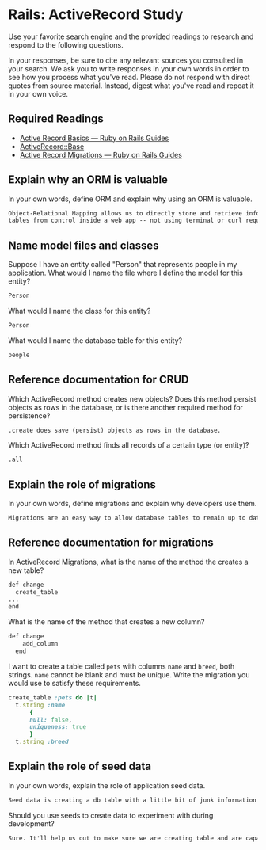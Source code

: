 # Rails: ActiveRecord Study

Use your favorite search engine and the provided readings to research and
respond to the following questions.

In your responses, be sure to cite any relevant sources you consulted in your
search. We ask you to write responses in your own words in order to see how you
process what you've read. Please do not respond with direct quotes from source
material. Instead, digest what you've read and repeat it in your own voice.

## Required Readings

-   [Active Record Basics — Ruby on Rails Guides](http://guides.rubyonrails.org/active_record_basics.html)
-   [ActiveRecord::Base](http://api.rubyonrails.org/classes/ActiveRecord/Base.html)
-   [Active Record Migrations — Ruby on Rails Guides](http://guides.rubyonrails.org/active_record_migrations.html)

## Explain why an ORM is valuable

In your own words, define ORM and explain why using an ORM is valuable.

```md
Object-Relational Mapping allows us to directly store and retrieve information from database
tables from control inside a web app -- not using terminal or curl requests.
```

## Name model files and classes

Suppose I have an entity called "Person" that represents people in my
application. What would I name the file where I define the model for this
entity?

```md
Person
```

What would I name the class for this entity?

```md
Person
```

What would I name the database table for this entity?

```md
people
```

## Reference documentation for CRUD

Which ActiveRecord method creates new objects? Does this method persist objects
as rows in the database, or is there another required method for persistence?

```md
.create does save (persist) objects as rows in the database.
```

Which ActiveRecord method finds all records of a certain type (or entity)?

```md
.all
```

## Explain the role of migrations

In your own words, define migrations and explain why developers use them.

```md
Migrations are an easy way to allow database tables to remain up to date with the latest app's data.  Each migration is the newest version of a database table
```

## Reference documentation for migrations

In ActiveRecord Migrations, what is the name of the method the creates a new
table?

```md
def change
  create_table
...
end
```

What is the name of the method that creates a new column?

```md
def change
    add_column
  end
```

I want to create a table called `pets` with columns `name` and `breed`, both
strings. `name` cannot be blank and must be unique. Write the migration you
would use to satisfy these requirements.

```ruby
create_table :pets do |t|
  t.string :name
      {
      null: false,
      uniqueness: true
      }
  t.string :breed

```

## Explain the role of seed data

In your own words, explain the role of application seed data.

```md
Seed data is creating a db table with a little bit of junk information (seed data) in the table.  It basically just ensures that you can actually add data to a table.
```

Should you use seeds to create data to experiment with during development?

```md
Sure. It'll help us out to make sure we are creating table and are capable of adding data to it.
```

